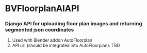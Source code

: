# BVFloorplanAIAPI
### Django API for uploading floor plan images and returning segmented json coordinates

1. Used with Blender addon AutoFloorplan
2. API url (should be integrated into AutoFloorplan): TBD 